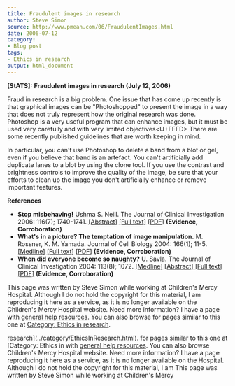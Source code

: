 ```yaml
---
title: Fraudulent images in research
author: Steve Simon
source: http://www.pmean.com/06/FraudulentImages.html
date: 2006-07-12
category:
- Blog post
tags:
- Ethics in research
output: html_document
---
```

**[StATS]:** **Fraudulent images in research (July
12, 2006)**

Fraud in research is a big problem. One issue that has come up recently
is that graphical images can be \"Photoshopped\" to present the image in
a way that does not truly represent how the original research was done.
Photoshop is a very useful program that can enhance images, but it must
be used very carefully and with very limited objectives<U+FFFD> There are some
recently published guidelines that are worth keeping in mind.

In particular, you can\'t use Photoshop to delete a band from a blot or
gel, even if you believe that band is an artefact. You can\'t
artificially add duplicate lanes to a blot by using the clone tool. If
you use the contrast and brightness controls to improve the quality of
the image, be sure that your efforts to clean up the image you don\'t
artificially enhance or remove important features.

**References**

-   **Stop misbehaving!** Ushma S. Neill. The Journal of Clinical
    Investigation 2006: 116(7); 1740-1741.
    [\[Abstract\]](http://www.pubmedcentral.gov/articlerender.fcgi?artid=1483171&rendertype=abstract)
    [\[Full
    text\]](http://www.pubmedcentral.gov/articlerender.fcgi?issn=0021-9738&volume=116&issue=7&page=1740)
    [\[PDF\]](http://www.pubmedcentral.gov/picrender.fcgi?artid=1483171&blobtype=pdf)
    **(Evidence, Corroboration)**
-   **What\'s in a picture? The temptation of image manipulation.** M.
    Rossner, K. M. Yamada. Journal of Cell Biology 2004: 166(1); 11-5.
    [\[Medline\]](http://www.ncbi.nlm.nih.gov/entrez/query.fcgi?cmd=Retrieve&db=PubMed&list_uids=15240566&dopt=Abstract)
    [\[Full text\]](http://www.jcb.org/cgi/content/full/166/1/11)
    [\[PDF\]](http://www.jcb.org/cgi/reprint/166/1/11.pdf) **(Evidence,
    Corroboration)**
-   **When did everyone become so naughty?** U. Savla. The Journal of
    Clinical Investigation 2004: 113(8); 1072.
    [\[Medline\]](http://www.ncbi.nlm.nih.gov/entrez/query.fcgi?cmd=Retrieve&db=PubMed&list_uids=15085181&dopt=Abstract)
    [\[Abstract\]](http://www.pubmedcentral.gov/articlerender.fcgi?artid=385420&rendertype=abstract)
    [\[Full
    text\]](http://www.pubmedcentral.gov/articlerender.fcgi?tool=pubmed&pubmedid=15085181)
    [\[PDF\]](http://www.pubmedcentral.gov/picrender.fcgi?artid=385420&blobtype=pdf)
    **(Evidence, Corroboration)**

This page was written by Steve Simon while working at Children\'s Mercy
Hospital. Although I do not hold the copyright for this material, I am
reproducing it here as a service, as it is no longer available on the
Children\'s Mercy Hospital website. Need more information? I have a page
with [general help resources](../GeneralHelp.html). You can also browse
for pages similar to this one at [Category: Ethics in
research](../category/EthicsInResearch.html).
<!---More--->
research](../category/EthicsInResearch.html).
for pages similar to this one at [Category: Ethics in
with [general help resources](../GeneralHelp.html). You can also browse
Children\'s Mercy Hospital website. Need more information? I have a page
reproducing it here as a service, as it is no longer available on the
Hospital. Although I do not hold the copyright for this material, I am
This page was written by Steve Simon while working at Children\'s Mercy

<!---Do not use
**[StATS]:** **Fraudulent images in research (July
This page was written by Steve Simon while working at Children\'s Mercy
Hospital. Although I do not hold the copyright for this material, I am
reproducing it here as a service, as it is no longer available on the
Children\'s Mercy Hospital website. Need more information? I have a page
with [general help resources](../GeneralHelp.html). You can also browse
for pages similar to this one at [Category: Ethics in
research](../category/EthicsInResearch.html).
--->

